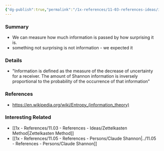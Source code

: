 ```yaml
---
{"dg-publish":true,"permalink":"/1x-references/11-03-references-ideas/information-is-only-information-if-it-is-surprising/"}
---
```



### Summary
- We can measure how much information is passed by how surprising it is.
- something not surprising is not information - we expected it

### Details
- "Information is defined as the measure of the decrease of uncertainty for a receiver. The amount of Shannon information is inversely proportional to the probability of the occurrence of that information"

### References
- https://en.wikipedia.org/wiki/Entropy_(information_theory)

### Interesting Related
- [[1x - References/11.03 - References - Ideas/Zettelkasten Method\|Zettelkasten Method]]
- [[1x - References/11.05 - References - Persons/Claude Shannon\|../11.05 - References - Persons/Claude Shannon]]